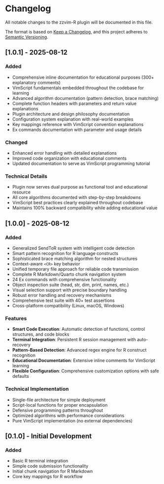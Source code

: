 
# Changelog

All notable changes to the zzvim-R plugin will be documented in this file.

The format is based on [Keep a Changelog](https://keepachangelog.com/en/1.0.0/),
and this project adheres to [Semantic Versioning](https://semver.org/spec/v2.0.0.html).

## [1.0.1] - 2025-08-12

### Added
- Comprehensive inline documentation for educational purposes (300+ explanatory comments)
- VimScript fundamentals embedded throughout the codebase for learning
- Advanced algorithm documentation (pattern detection, brace matching)
- Complete function headers with parameters and return value explanations
- Plugin architecture and design philosophy documentation
- Configuration system explanation with real-world examples
- Key mappings reference with VimScript convention explanations
- Ex commands documentation with parameter and usage details

### Changed
- Enhanced error handling with detailed explanations
- Improved code organization with educational comments
- Updated documentation to serve as VimScript programming tutorial

### Technical Details
- Plugin now serves dual purpose as functional tool and educational resource
- All core algorithms documented with step-by-step breakdowns
- VimScript best practices clearly explained throughout codebase
- Maintains 100% backward compatibility while adding educational value

## [1.0.0] - 2025-08-12

### Added
- Generalized SendToR system with intelligent code detection
- Smart pattern recognition for R language constructs
- Sophisticated brace matching algorithm for nested structures
- Context-aware `<CR>` key behavior
- Unified temporary file approach for reliable code transmission
- Complete R Markdown/Quarto chunk navigation system
- 24 Ex commands with comprehensive functionality
- Object inspection suite (head, str, dim, print, names, etc.)
- Visual selection support with precise boundary handling
- Robust error handling and recovery mechanisms
- Comprehensive test suite with 40+ test assertions
- Cross-platform compatibility (Linux, macOS, Windows)

### Features
- **Smart Code Execution**: Automatic detection of functions, control structures, and code blocks
- **Terminal Integration**: Persistent R session management with auto-recovery
- **Pattern-Based Detection**: Advanced regex engine for R construct recognition
- **Educational Documentation**: Extensive inline comments for VimScript learning
- **Flexible Configuration**: Comprehensive customization options with safe defaults

### Technical Implementation
- Single-file architecture for simple deployment
- Script-local functions for proper encapsulation
- Defensive programming patterns throughout
- Optimized algorithms with performance considerations
- Pure VimScript implementation (no external dependencies)

## [0.1.0] - Initial Development

### Added
- Basic R terminal integration
- Simple code submission functionality
- Initial chunk navigation for R Markdown
- Core key mappings for R workflow
